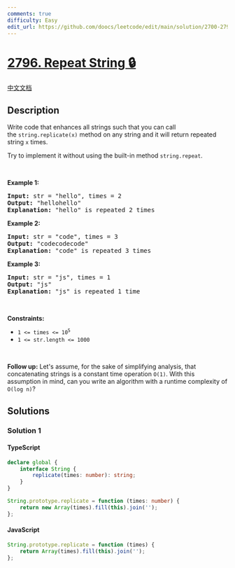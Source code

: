 ```yaml
---
comments: true
difficulty: Easy
edit_url: https://github.com/doocs/leetcode/edit/main/solution/2700-2799/2796.Repeat%20String/README_EN.md
---
```


<!-- problem:start -->

# [2796. Repeat String 🔒](https://leetcode.com/problems/repeat-string)

[中文文档](/solution/2700-2799/2796.Repeat%20String/README.md)

## Description

<!-- description:start -->

<p>Write code that enhances all strings such that you can call the&nbsp;<code>string.replicate(x)</code>&nbsp;method on any string and it will return repeated string <code>x</code> times.</p>

<p>Try to implement it without using the built-in method <code>string.repeat</code>.</p>

<p>&nbsp;</p>
<p><strong class="example">Example 1:</strong></p>

<pre>
<strong>Input:</strong> str = &quot;hello&quot;, times = 2
<strong>Output:</strong> &quot;hellohello&quot;
<strong>Explanation:</strong> &quot;hello&quot; is repeated 2 times
</pre>

<p><strong class="example">Example 2:</strong></p>

<pre>
<strong>Input:</strong> str = &quot;code&quot;, times = 3
<strong>Output:</strong> &quot;codecodecode&quot;
<strong>Explanation:</strong> &quot;code&quot; is repeated 3 times
</pre>

<p><strong class="example">Example 3:</strong></p>

<pre>
<strong>Input:</strong> str = &quot;js&quot;, times = 1
<strong>Output:</strong> &quot;js&quot;
<strong>Explanation:</strong> &quot;js&quot; is repeated 1 time
</pre>

<p>&nbsp;</p>
<p><strong>Constraints:</strong></p>

<ul>
	<li><code>1 &lt;= times &lt;=&nbsp;10<sup>5</sup></code></li>
	<li><code>1 &lt;=&nbsp;str.length &lt;= 1000</code></li>
</ul>

<p>&nbsp;</p>
<strong>Follow up:</strong> Let&#39;s assume, for the sake of simplifying analysis, that concatenating strings is a constant time operation <code>O(1)</code>. With this assumption in mind, can you write an algorithm with a runtime complexity of <code>O(log n)</code>?

<!-- description:end -->

## Solutions

<!-- solution:start -->

### Solution 1

<!-- tabs:start -->

#### TypeScript

```ts
declare global {
    interface String {
        replicate(times: number): string;
    }
}

String.prototype.replicate = function (times: number) {
    return new Array(times).fill(this).join('');
};
```

#### JavaScript

```js
String.prototype.replicate = function (times) {
    return Array(times).fill(this).join('');
};
```

<!-- tabs:end -->

<!-- solution:end -->

<!-- problem:end -->
